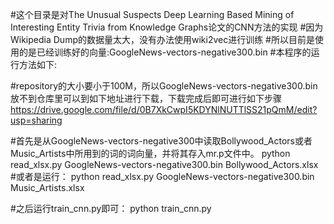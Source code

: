 #这个目录是对The Unusual Suspects Deep Learning Based Mining of Interesting Entity Trivia from Knowledge Graphs论文的CNN方法的实现
#因为Wikipedia Dump的数据量太大，没有办法使用wiki2vec进行训练
#所以目前是使用的是已经训练好的向量:GoogleNews-vectors-negative300.bin
#本程序的运行方法如下:

#repository的大小要小于100M，所以GoogleNews-vectors-negative300.bin放不到仓库里可以到如下地址进行下载，下载完成后即可进行如下步骤
https://drive.google.com/file/d/0B7XkCwpI5KDYNlNUTTlSS21pQmM/edit?usp=sharing

#首先是从GoogleNews-vectors-negative300中读取Bollywood_Actors或者Music_Artists中所用到的词的词向量，并将其存入mr.p文件中。
python read_xlsx.py GoogleNews-vectors-negative300.bin Bollywood_Actors.xlsx
#或者是运行：
python read_xlsx.py GoogleNews-vectors-negative300.bin Music_Artists.xlsx

#之后运行train_cnn.py即可：
python train_cnn.py